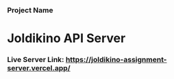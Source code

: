 ### Project Name
 # **Joldikino API Server**

### **Live Server Link:** **<https://joldikino-assignment-server.vercel.app/>**

